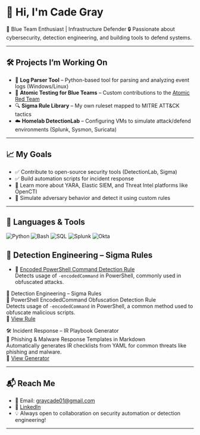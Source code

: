 # 👋 Hi, I'm Cade Gray

🎯 Blue Team Enthusiast | Infrastructure Defender
🔒 Passionate about cybersecurity, detection engineering, and building tools to defend systems.

---

## 🛠️ Projects I’m Working On

- 🧠 **Log Parser Tool** – Python-based tool for parsing and analyzing event logs (Windows/Linux)
- 🧪 **Atomic Testing for Blue Teams** – Custom contributions to the [Atomic Red Team](https://github.com/redcanaryco/atomic-red-team)
- 🔍 **Sigma Rule Library** – My own ruleset mapped to MITRE ATT&CK tactics
- ☁️ **Homelab DetectionLab** – Configuring VMs to simulate attack/defend environments (Splunk, Sysmon, Suricata)

---

## 📈 My Goals

- ✅ Contribute to open-source security tools (DetectionLab, Sigma)
- ✅ Build automation scripts for incident response
- 🚧 Learn more about YARA, Elastic SIEM, and Threat Intel platforms like OpenCTI
- 🧪 Simulate adversary behavior and detect it using custom rules

---

## 🧰 Languages & Tools

![Python](https://img.shields.io/badge/Python-3670A0?style=for-the-badge&logo=python&logoColor=ffdd54)
![Bash](https://img.shields.io/badge/Bash-121011?style=for-the-badge&logo=gnubash)
![SQL](https://img.shields.io/badge/SQL-3776AB?style=for-the-badge&logo=sqlite)
![Splunk](https://img.shields.io/badge/Splunk-000000?style=for-the-badge&logo=splunk)
![Okta](https://img.shields.io/badge/Okta-007DC1?style=for-the-badge&logo=okta)


## 🔐 Detection Engineering – Sigma Rules

- 🧪 [Encoded PowerShell Command Detection Rule](https://github.com/CadeGray01/sigma/blob/main/powershell_encoded_command.yml)  
  Detects usage of `-encodedCommand` in PowerShell, commonly used in obfuscated attacks.

🔐 Detection Engineering – Sigma Rules  
🧪 PowerShell EncodedCommand Obfuscation Detection Rule  
Detects usage of `-encodedCommand` in PowerShell, a common method used to obfuscate malicious scripts.  
📄 [View Rule](https://github.com/CadeGray01/sigma/blob/main/rules/windows/process_creation/proc_creation_win_powershell_encoded_command_obfuscated.yml)

🛠️ Incident Response – IR Playbook Generator  
📄 Phishing & Malware Response Templates in Markdown  
Automatically generates IR checklists from YAML for common threats like phishing and malware.  
🔗 [View Generator](https://github.com/CadeGray01/IR_Playbook_Generator)

---

## 📬 Reach Me

- 📧 Email: graycade01@gmail.com  
- 💼 [LinkedIn](https://www.linkedin.com/in/cade-gray-0b289a303)  
- 💡 Always open to collaboration on security automation or detection engineering!

---
